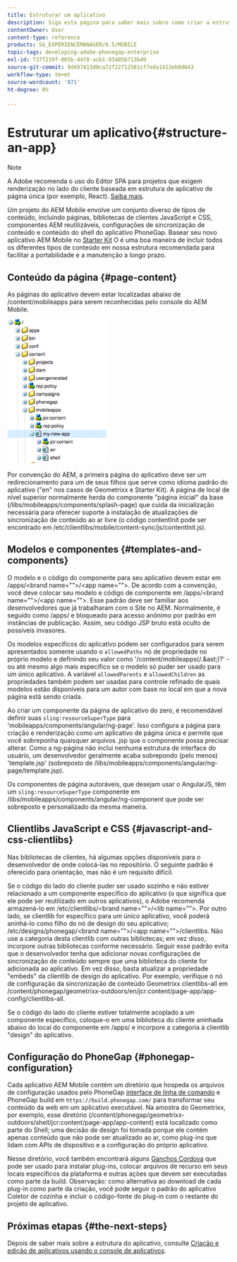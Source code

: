 ```yaml
---
title: Estruturar um aplicativo
description: Siga esta página para saber mais sobre como criar a estrutura de um aplicativo. Esta página descreve como estruturar modelos e componentes juntamente com informações sobre bibliotecas de clientes JavaScript e CSS.
contentOwner: User
content-type: reference
products: SG_EXPERIENCEMANAGER/6.5/MOBILE
topic-tags: developing-adobe-phonegap-enterprise
exl-id: f37f239f-065b-44f8-acb1-93485b713b49
source-git-commit: 9d497413d0ca72f22712581cf7eda1413eb8d643
workflow-type: tm+mt
source-wordcount: '871'
ht-degree: 0%

---
```


# Estruturar um aplicativo{#structure-an-app}

>[!NOTE]
>
>A Adobe recomenda o uso do Editor SPA para projetos que exigem renderização no lado do cliente baseada em estrutura de aplicativo de página única (por exemplo, React). [Saiba mais](/help/sites-developing/spa-overview.md).

Um projeto do AEM Mobile envolve um conjunto diverso de tipos de conteúdo, incluindo páginas, bibliotecas de clientes JavaScript e CSS, componentes AEM reutilizáveis, configurações de sincronização de conteúdo e conteúdo do shell do aplicativo PhoneGap. Basear seu novo aplicativo AEM Mobile no [Starter Kit](https://github.com/Adobe-Marketing-Cloud-Apps/aem-phonegap-starter-kit) O é uma boa maneira de incluir todos os diferentes tipos de conteúdo em nossa estrutura recomendada para facilitar a portabilidade e a manutenção a longo prazo.

## Conteúdo da página {#page-content}

As páginas do aplicativo devem estar localizadas abaixo de /content/mobileapps para serem reconhecidas pelo console do AEM Mobile.

![chlimage_1-52](assets/chlimage_1-52.png)

Por convenção do AEM, a primeira página do aplicativo deve ser um redirecionamento para um de seus filhos que serve como idioma padrão do aplicativo (&quot;en&quot; nos casos de Geometrixx e Starter Kit). A página de local de nível superior normalmente herda do componente &quot;página inicial&quot; da base (/libs/mobileapps/components/splash-page) que cuida da inicialização necessária para oferecer suporte à instalação de atualizações de sincronização de conteúdo ao ar livre (o código contentInit pode ser encontrado em /etc/clientlibs/mobile/content-sync/js/contentInit.js).

## Modelos e componentes {#templates-and-components}

O modelo e o código do componente para seu aplicativo devem estar em /apps/&lt;brand name=&quot;&quot;>/&lt;app name=&quot;&quot;>. De acordo com a convenção, você deve colocar seu modelo e código de componente em /apps/&lt;brand name=&quot;&quot;>/&lt;app name=&quot;&quot;>. Esse padrão deve ser familiar aos desenvolvedores que já trabalharam com o Site no AEM. Normalmente, é seguido como /apps/ e bloqueado para acesso anônimo por padrão em instâncias de publicação. Assim, seu código JSP bruto está oculto de possíveis invasores.

Os modelos específicos do aplicativo podem ser configurados para serem apresentados somente usando o `allowedPaths` nó de propriedade no próprio modelo e definindo seu valor como &#39;/content/mobileapps(/.&amp;ast;)?&#39; - ou até mesmo algo mais específico se o modelo só puder ser usado para um único aplicativo. A variável `allowedParents` e `allowedChildren` as propriedades também podem ser usadas para controle refinado de quais modelos estão disponíveis para um autor com base no local em que a nova página está sendo criada.

Ao criar um componente da página de aplicativo do zero, é recomendável definir suas `sling:resourceSuperType` para &#39;mobileapps/components/angular/ng-page&#39;. Isso configura a página para criação e renderização como um aplicativo de página única e permite que você sobreponha quaisquer arquivos .jsp que o componente possa precisar alterar. Como a ng-página não inclui nenhuma estrutura de interface do usuário, um desenvolvedor geralmente acaba sobrepondo (pelo menos) &#39;template.jsp&#39; (sobreposto de /libs/mobileapps/components/angular/ng-page/template.jsp).

Os componentes de página autoráveis, que desejam usar o AngularJS, têm um `sling:resourceSuperType` componente em /libs/mobileapps/components/angular/ng-component que pode ser sobreposto e personalizado da mesma maneira.

## Clientlibs JavaScript e CSS {#javascript-and-css-clientlibs}

Nas bibliotecas de clientes, há algumas opções disponíveis para o desenvolvedor de onde colocá-las no repositório. O seguinte padrão é oferecido para orientação, mas não é um requisito difícil.

Se o código do lado do cliente puder ser usado sozinho e não estiver relacionado a um componente específico do aplicativo (o que significa que ele pode ser reutilizado em outros aplicativos), o Adobe recomenda armazená-lo em /etc/clientlibs/&lt;brand name=&quot;&quot;>/&lt;lib name=&quot;&quot;>. Por outro lado, se clientlib for específico para um único aplicativo, você poderá aninhá-lo como filho do nó de design do seu aplicativo; /etc/designs/phonegap/&lt;brand name=&quot;&quot;>/&lt;app name=&quot;&quot;>/clientlibs. Não use a categoria desta clientlib com outras bibliotecas; em vez disso, incorpore outras bibliotecas conforme necessário. Seguir esse padrão evita que o desenvolvedor tenha que adicionar novas configurações de sincronização de conteúdo sempre que uma biblioteca do cliente for adicionada ao aplicativo. Em vez disso, basta atualizar a propriedade &quot;embeds&quot; da clientlib de design do aplicativo. Por exemplo, verifique o nó de configuração da sincronização de conteúdo Geometrixx clientlibs-all em /content/phonegap/geometrixx-outdoors/en/jcr:content/page-app/app-config/clientlibs-all.

Se o código do lado do cliente estiver totalmente acoplado a um componente específico, coloque-o em uma biblioteca do cliente aninhada abaixo do local do componente em /apps/ e incorpore a categoria à clientlib &quot;design&quot; do aplicativo.

## Configuração do PhoneGap {#phonegap-configuration}

Cada aplicativo AEM Mobile contém um diretório que hospeda os arquivos de configuração usados pelo PhoneGap [interface de linha de comando](https://github.com/phonegap/phonegap-cli) e PhoneGap build em `https://build.phonegap.com/` para transformar seu conteúdo da web em um aplicativo executável. Na amostra do Geometrixx, por exemplo, esse diretório (/content/phonegap/geometrixx-outdoors/shell/jcr:content/page-app/app-content) está localizado como parte do Shell; uma decisão de design foi tomada porque ele contém apenas conteúdo que não pode ser atualizado ao ar, como plug-ins que lidam com APIs de dispositivo e a configuração do próprio aplicativo.

Nesse diretório, você também encontrará alguns [Ganchos Cordova](https://cordova.apache.org/docs/en/dev/guide/appdev/hooks/index.html#Hooks%20Guide) que pode ser usado para instalar plug-ins, colocar arquivos de recurso em seus locais específicos da plataforma e outras ações que devem ser executadas como parte da build. Observação: como alternativa ao download de cada plug-in como parte da criação, você pode seguir o padrão do aplicativo Coletor de cozinha e incluir o código-fonte do plug-in<!-- THIS URL IS 404 (https://github.com/blefebvre/aem-phonegap-kitchen-sink/tree/master/content/src/main/content/jcr_root/content/phonegap/kitchen-sink/shell/_jcr_content/pge-app/app-content/phonegap/plugins) --> com o restante do projeto de aplicativo.

## Próximas etapas {#the-next-steps}

Depois de saber mais sobre a estrutura do aplicativo, consulte [Criação e edição de aplicativos usando o console de aplicativos](/help/mobile/phonegap-apps-console.md).
